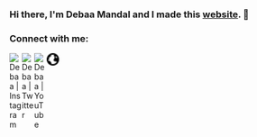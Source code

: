 ### Hi there, I'm Debaa Mandal and I made this [website]. 👋

### Connect with me:

[<img align="left" alt="Debaa | Instagram" width="22px" src="https://cdn.jsdelivr.net/npm/simple-icons@v3/icons/instagram.svg" />][instagram]
[<img align="left" alt="Debaa | Twitter" width="22px" src="https://cdn.jsdelivr.net/npm/simple-icons@v3/icons/twitter.svg" />][twitter]
[<img align="left" alt="Debaa | YouTube" width="22px" src="https://cdn.jsdelivr.net/npm/simple-icons@v3/icons/youtube.svg" />][youtube]
[<img align="left" alt="debaa.online" width="22px" src="https://raw.githubusercontent.com/iconic/open-iconic/master/svg/globe.svg" />][website]

<br />

[instagram]: https://instagram.com/yohxwk/
[twitter]: https://twitter.com/yohxwk
[youtube]: https://www.youtube.com/channel/UCLkE0v2bUmjUwU-stcJpksQ
[website]: https://hotelbishnudebaa.github.io/